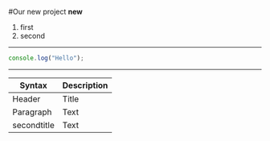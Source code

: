 #Our new project
**new**
1. first
2. second
---
```javascript
console.log("Hello");
```
---
| Syntax | Description |
| ----------- | ----------- |
| Header | Title |
| Paragraph | Text |
| secondtitle | Text |
